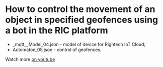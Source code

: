 # How to control the movement of an object in specified geofences using a bot in the RIC platform 
- _mqtt__Model_04.json - model of device for Rightech IoT Cloud;
- Аutomaton_05.json - control of geofences.

Watch more [on youtube](https://www.youtube.com/watch?v=PZs_Qop051o&list=PLb9vz8ebECgXBgilNF5UF7j01h2xWS-3I&index=8)